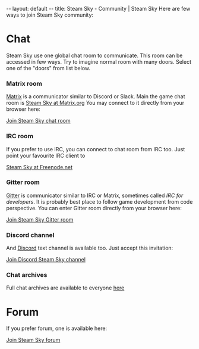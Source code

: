 -- layout: default
-- title: Steam Sky - Community | Steam Sky
Here are few ways to join Steam Sky community:

# Chat

Steam Sky use one global chat room to communicate. This room can be accessed in
few ways. Try to imagine normal room with many doors. Select one of the "doors"
from list below.

### Matrix room

[Matrix](https://matrix.org/) is a communicator similar to Discord or Slack.
Main the game chat room is [Steam Sky at Matrix.org](https://matrix.to/#/#steamsky:matrix.org)
You may connect to it directly from your browser here:

[Join Steam Sky chat room](https://riot.im/app/#/room/#steamsky:matrix.org)

### IRC room

If you prefer to use IRC, you can connect to chat room from IRC too. Just
point your favourite IRC client to

[Steam Sky at Freenode.net](irc://chat.freenode.net/steamsky)

### Gitter room

[Gitter](https://gitter.im) is communicator similar to IRC or Matrix,
sometimes called *IRC for developers*. It is probably best place to follow
game development from code perspective. You can enter Gitter room directly
from your browser here:

[Join Steam Sky Gitter room](https://gitter.im/steamsky/general)

### Discord channel

And [Discord](https://discord.gg) text channel is available too. Just accept
this invitation:

[Join Discord Steam Sky channel](https://discord.gg/r5R8Mnx)

### Chat archives

Full chat archives are available to everyone [here](https://gitter.im/steamsky/general/archives/all)

# Forum

If you prefer forum, one is available here:

[Join Steam Sky forum](https://www.laeran.pl/forum2/)
